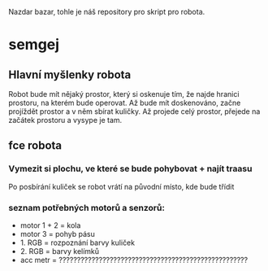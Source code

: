 Nazdar bazar, tohle je náš repository pro skript pro robota. 

# semgej
<h2>Hlavní myšlenky robota</h2>
Robot bude mít nějaký prostor, který si oskenuje tím, že najde hranici prostoru, na kterém bude operovat. Až bude mít doskenováno, začne projíždět prostor a v něm sbírat kuličky. Až projede celý prostor, přejede na začátek prostoru a vysype je tam.

<h2>fce robota</h2>
<h3>Vymezit si plochu, ve které se bude pohybovat + najít traasu</h3>
      Po posbírání kuliček se robot vrátí na původní místo, kde bude třídit
   <h3>seznam potřebných motorů a senzorů: </h3>
   <ul>
          <li>motor 1 + 2 = kola</li>
          <li>motor 3      = pohyb pásu</li>
          <li>1. RGB       = rozpoznání barvy kuliček</li>
          <li>2. RGB       = barvy kelímků</li>
          <li>acc metr     = ????????????????????????????????????????????????????</li>
   </ul>
          
